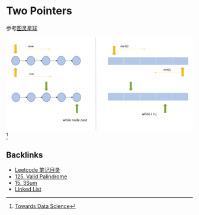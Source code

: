 # Two Pointers

参考[图灵星球](https://turingplanet.org/2020/05/20/array-two-pointers%e5%a5%97%e8%b7%af%e3%80%90leetcode%e5%88%b7%e9%a2%98%e5%a5%97%e8%b7%af%e6%95%99%e7%a8%8b2%e3%80%91/)

![Two Pointers](./pics/1Jb373_17C3bnMPUp3TXkBQ.jpg)[^1]





[^1]: [Towards Data Science](https://towardsdatascience.com/two-pointer-approach-python-code-f3986b602640/)

## Backlinks
- [Leetcode 笔记目录](Leetcode笔记目录.md)
- [125. Valid Palindrome](125-Valid_Palindrome.md)
- [15. 3Sum](15-3Sum.md)
- [Linked List](Linked_List.md)